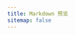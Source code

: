 ```yaml
---
title: Markdown 预览
sitemap: false
---
```

<script type="module" data-pjax>
  import {
    provideFluentDesignSystem,
    accentBaseColor,
    SwatchRGB,
    fillColor,
    neutralLayerFloating,
    baseLayerLuminance,
    StandardLuminance
  } from "https://cdn.jsdelivr.net/npm/@fluentui/web-components/+esm";
  provideFluentDesignSystem().register();
  accentBaseColor.withDefault(SwatchRGB.create(0xFC / 0xFF, 0x64 / 0xFF, 0x23 / 0xFF));
  fillColor.withDefault(neutralLayerFloating);
  if (typeof matchMedia === "function") {
    const scheme = window.matchMedia("(prefers-color-scheme: dark)");
    if (typeof scheme !== "undefined") {
      scheme.addListener(e => baseLayerLuminance.withDefault(e.matches ? StandardLuminance.DarkMode : StandardLuminance.LightMode));
      if (scheme.matches) {
        baseLayerLuminance.withDefault(StandardLuminance.DarkMode);
      }
    }
  }
</script>

<div class="split-view">
  <div id="container"></div>
  <div class="perview-card markdown-body monaco-component">
    <div id="perview"></div>
  </div>
</div>

<script type="module" data-pjax>
  import { Marked } from "https://cdn.jsdelivr.net/npm/marked/+esm";
  import { markedHighlight } from "https://cdn.jsdelivr.net/npm/marked-highlight/+esm";
  import { HighlightJS as hljs } from "https://cdn.jsdelivr.net/npm/highlight.js/+esm";
  const marked = new Marked(
    markedHighlight({
      langPrefix: "hljs language-",
      highlight(code, lang, info) {
        const language = hljs.getLanguage(lang) ? lang : "plaintext";
        return hljs.highlight(code, { language }).value;
      }
    })
  );
  import * as monaco from "https://cdn.jsdelivr.net/npm/monaco-editor/+esm";
  if (typeof matchMedia === "function") {
    const scheme = window.matchMedia("(prefers-color-scheme: dark)");
    if (typeof scheme !== "undefined") {
      scheme.addListener(e => monaco.editor.setTheme(e.matches ? "vs-dark" : "vs"));
      if (scheme.matches) {
        monaco.editor.setTheme("vs-dark");
      }
    }
  }
  const editor = monaco.editor.create(document.getElementById("container"), {
    value: "# Markdown Editor",
    language: "markdown",
    automaticLayout: true,
    fontFamily: "'Cascadia Code NF', 'Cascadia Code PL', 'Cascadia Code', Consolas, 'Courier New', monospace",
    fontLigatures: "ligatures",
    minimap: {
      enabled: false
    },
    padding: {
      bottom: 4,
      top: 4
    },
    smoothScrolling: true
  });
  const perview = document.getElementById("perview");
  editor.onDidChangeModelContent(_ => perviewMarkdown());
  perviewMarkdown();
  function perviewMarkdown() {
    const value = editor.getValue();
    try {
      perview.innerHTML = marked.parse(value);
    }
    catch (ex) {
      console.error(ex);
      perview.innerText = value;
    }
  }
</script>

<style>
  @import 'https://cdn.jsdelivr.net/npm/github-markdown-css';

  div.split-view {
    width: 100%;
    height: 100%;
    display: flex;
    gap: 0.3rem;
  }

  div.split-view #container {
    display: block;
    width: 50%;
    min-height: 400px;
    box-sizing: border-box;
    background: var(--vscode-editor-background);
    border-radius: calc(var(--control-corner-radius) * 1px);
    box-shadow: var(--elevation-shadow-card-rest);
  }

  div.split-view #container .monaco-editor,
  div.split-view #container .monaco-editor .overflow-guard {
    border-radius: inherit;
  }

  div.split-view .perview-card {
    flex: 1;
    padding: 16px;
    display: block;
    height: auto;
    width: var(--card-width, 100%);
    box-sizing: border-box;
    background: var(--vscode-editor-background);
    border-radius: calc(var(--control-corner-radius) * 1px);
    box-shadow: var(--elevation-shadow-card-rest);
  }

  @media (max-width: 767px) {
    div.split-view {
      flex-direction: column;
    }

    div.split-view #container {
      width: 100%;
      height: 50%;
    }
  }
</style>